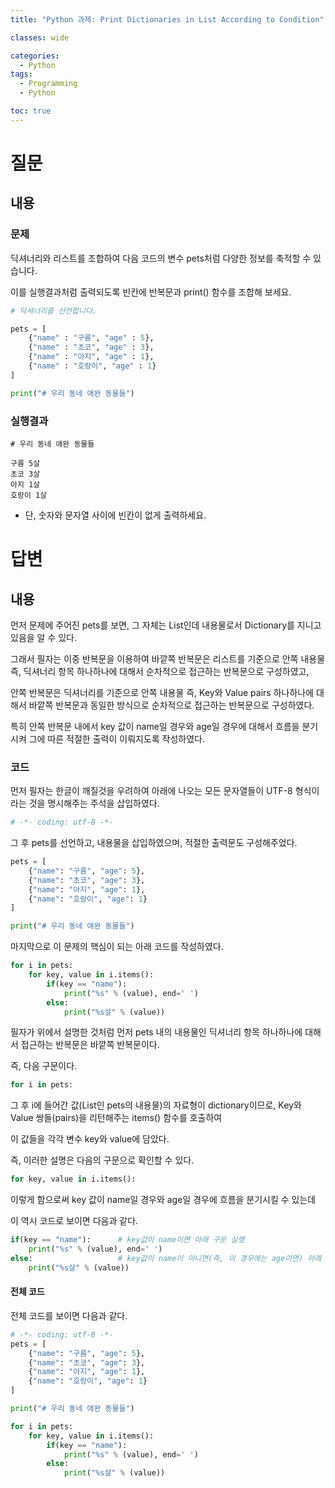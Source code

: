 ```yaml
---
title: "Python 과제: Print Dictionaries in List According to Condition"

classes: wide

categories:
  - Python
tags:
  - Programming
  - Python

toc: true
---
```


# 질문

## 내용

### 문제

딕셔너리와 리스트를 조합하여 다음 코드의 변수 pets처럼 다양한 정보를 축적할 수 있습니다. 

이를 실행결과처럼 출력되도록 빈칸에 반복문과 print() 함수를 조합해 보세요.

```python
# 딕셔너리를 선언합니다.

pets = [
    {"name" : "구름", "age" : 5},
    {"name" : "초코", "age" : 3},
    {"name" : "아지", "age" : 1},
    {"name" : "호랑이", "age" : 1}
]

print("# 우리 동네 애완 동물들")
```

### 실행결과

```shell
# 우리 동네 애완 동물들

구름 5살
초코 3살
아지 1살
호랑이 1살
```

* 단, 숫자와 문자열 사이에 빈칸이 없게 출력하세요.

# 답변

## 내용

먼저 문제에 주어진 pets를 보면, 그 자체는 List인데 내용물로서 Dictionary를 지니고 있음을 알 수 있다.

그래서 필자는 이중 반복문을 이용하여 바깥쪽 반복문은 리스트를 기준으로 안쪽 내용물 즉, 딕셔너리 항목 하나하나에 대해서 순차적으로 접근하는 반복문으로 구성하였고,

안쪽 반복문은 딕셔너리를 기준으로 안쪽 내용물 즉, Key와 Value pairs 하나하나에 대해서 바깥쪽 반복문과 동일한 방식으로 순차적으로 접근하는 반복문으로 구성하였다.

특히 안쪽 반복문 내에서 key 값이 name일 경우와 age일 경우에 대해서 흐름을 분기시켜 그에 따른 적절한 출력이 이뤄지도록 작성하였다.

### 코드

먼저 필자는 한글이 깨질것을 우려하여 아래에 나오는 모든 문자열들이 UTF-8 형식이라는 것을 명시해주는 주석을 삽입하였다.

```python
# -*- coding: utf-8 -*-
```

그 후 pets를 선언하고, 내용물을 삽입하였으며, 적절한 출력문도 구성해주었다.

```python
pets = [
    {"name": "구름", "age": 5},
    {"name": "초코", "age": 3},
    {"name": "아지", "age": 1},
    {"name": "호랑이", "age": 1}
]

print("# 우리 동네 애완 동물들")
```

마지막으로 이 문제의 핵심이 되는 아래 코드를 작성하였다.

```python
for i in pets:
    for key, value in i.items():
        if(key == "name"):
            print("%s" % (value), end=' ')
        else:
            print("%s살" % (value))
```

필자가 위에서 설명한 것처럼 먼저 pets 내의 내용물인 딕셔너리 항목 하나하나에 대해서 접근하는 반복문은 바깥쪽 반복문이다.

즉, 다음 구문이다.

```python
for i in pets:
```

그 후 i에 들어간 값(List인 pets의 내용물)의 자료형이 dictionary이므로, Key와 Value 쌍들(pairs)을 리턴해주는 items() 함수를 호출하여

이 값들을 각각 변수 key와 value에 담았다.

즉, 이러한 설명은 다음의 구문으로 확인할 수 있다.

```python
for key, value in i.items():
```

이렇게 함으로써 key 값이 name일 경우와 age일 경우에 흐름을 분기시킬 수 있는데

이 역시 코드로 보이면 다음과 같다.

```python
if(key == "name"):      # key값이 name이면 아래 구문 실행
    print("%s" % (value), end=' ')
else:                   # key값이 name이 아니면(즉, 이 경우에는 age이면) 아래 구문 실행
    print("%s살" % (value))         
```

#### 전체 코드

전체 코드를 보이면 다음과 같다.

```python
# -*- coding: utf-8 -*-
pets = [
    {"name": "구름", "age": 5},
    {"name": "초코", "age": 3},
    {"name": "아지", "age": 1},
    {"name": "호랑이", "age": 1}
]

print("# 우리 동네 애완 동물들")

for i in pets:
    for key, value in i.items():
        if(key == "name"):
            print("%s" % (value), end=' ')
        else:
            print("%s살" % (value))
```